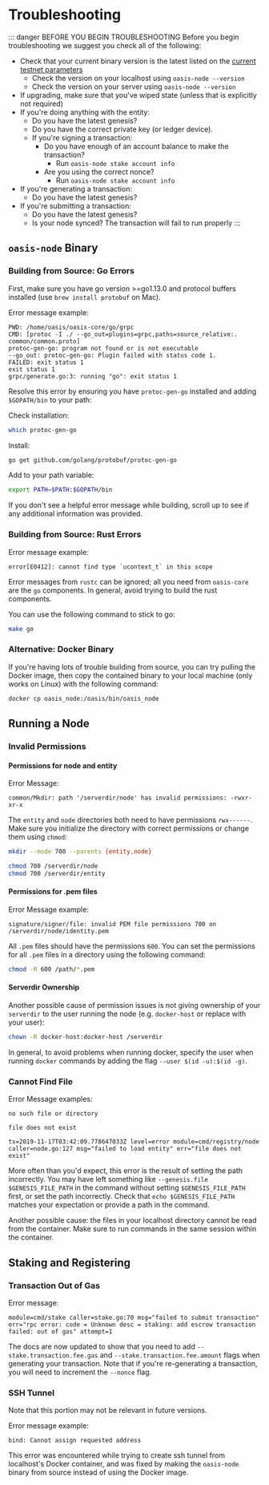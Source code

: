 # Troubleshooting

::: danger BEFORE YOU BEGIN TROUBLESHOOTING
Before you begin troubleshooting we suggest you check all of the following:

* Check that your current binary version is the latest listed on the [current
  testnet parameters](./current-testnet-parameters.md)
  * Check the version on your localhost using `oasis-node --version`
  * Check the version on your server using `oasis-node --version`
* If upgrading, make sure that you've wiped state (unless that is explicitly not
  required)
* If you're doing anything with the entity:
  * Do you have the latest genesis?
  * Do you have the correct private key (or ledger device).
  * If you're signing a transaction:
    * Do you have enough of an account balance to make the transaction?
      * Run `oasis-node stake account info`
    * Are you using the correct nonce?
      * Run `oasis-node stake account info`
* If you're generating a transaction:
  * Do you have the latest genesis?
* If you're submitting a transaction:
  * Do you have the latest genesis?
  * Is your node synced? The transaction will fail to run properly
:::

## `oasis-node` Binary

### Building from Source: Go Errors

First, make sure you have go version >=go1.13.0 and protocol buffers installed
(use `brew install protobuf` on Mac).

Error message example:

```text
PWD: /home/oasis/oasis-core/go/grpc
CMD: [protoc -I ./ --go_out=plugins=grpc,paths=source_relative:. common/common.proto]
protoc-gen-go: program not found or is not executable
--go_out: protoc-gen-go: Plugin failed with status code 1.
FAILED: exit status 1
exit status 1
grpc/generate.go:3: running "go": exit status 1
```

Resolve this error by ensuring you have `protoc-gen-go` installed and adding
`$GOPATH/bin` to your path:

Check installation:

```bash
which protoc-gen-go
```

Install:

```bash
go get github.com/golang/protobuf/protoc-gen-go
```

Add to your path variable:

```bash
export PATH=$PATH:$GOPATH/bin
```

If you don't see a helpful error message while building, scroll up to see if
any additional information was provided.

### Building from Source: Rust Errors

Error message example:

```text
error[E0412]: cannot find type `ucontext_t` in this scope
```

Error messages from `rustc` can be ignored; all you need from `oasis-core` are
the `go` components. In general, avoid trying to build the rust components.

You can use the following command to stick to go:

```bash
make go
```

### Alternative: Docker Binary

If you're having lots of trouble building from source, you can try pulling the
Docker image, then copy the contained binary to your local machine (only works
on Linux) with the following command:

```bash
docker cp oasis_node:/oasis/bin/oasis_node
```

## Running a Node

### Invalid Permissions

#### Permissions for node and entity

Error Message:

```text
common/Mkdir: path '/serverdir/node' has invalid permissions: -rwxr-xr-x
```

The `entity` and `node` directories both need to have permissions `rwx------`.
Make sure you initialize the directory with correct permissions or change them
using `chmod`:

```bash
mkdir --mode 700 --parents {entity,node}
```

```bash
chmod 700 /serverdir/node
chmod 700 /serverdir/entity
```

#### Permissions for .pem files

Error Message example:

```text
signature/signer/file: invalid PEM file permissions 700 on /serverdir/node/identity.pem
```

All `.pem` files should have the permissions `600`.
You can set the permissions for all `.pem` files in a directory using the
following command:

```bash
chmod -R 600 /path/*.pem
```

#### Serverdir Ownership

Another possible cause of permission issues is not giving ownership of your
`serverdir` to the user running the node (e.g. `docker-host` or replace with
your user):

```bash
chown -R docker-host:docker-host /serverdir
```

In general, to avoid problems when running docker, specify the user when
running `docker` commands by adding the flag `--user $(id -u):$(id -g)`.

### Cannot Find File

Error Message examples:

```text
no such file or directory
```

```text
file does not exist
```

<!-- markdownlint-disable line-length -->
```text
ts=2019-11-17T03:42:09.778647033Z level=error module=cmd/registry/node caller=node.go:127 msg="failed to load entity" err="file does not exist"
```
<!-- markdownlint-enable line-length -->

More often than you'd expect, this error is the result of setting the path
incorrectly.
You may have left something like `--genesis.file $GENESIS_FILE_PATH` in the
command without setting `$GENESIS_FILE_PATH` first, or set the path incorrectly.
Check that `echo $GENESIS_FILE_PATH` matches your expectation or provide a path
in the command.

Another possible cause: the files in your localhost directory cannot be read
from the container. Make sure to run commands in the same session within the
container.

## Staking and Registering

### Transaction Out of Gas

Error message:

<!-- markdownlint-disable line-length -->
```text
module=cmd/stake caller=stake.go:70 msg="failed to submit transaction" err="rpc error: code = Unknown desc = staking: add escrow transaction failed: out of gas" attempt=1
```
<!-- markdownlint-enable line-length -->

The docs are now updated to show that you need to add
`--stake.transaction.fee.gas` and `--stake.transaction.fee.amount` flags when
generating your transaction. Note that if you're re-generating a transaction,
you will need to increment the `--nonce` flag.

### SSH Tunnel

Note that this portion may not be relevant in future versions.

Error message example:

```text
bind: Cannot assign requested address
```

This error was encountered while trying to create ssh tunnel from localhost's
Docker container, and was fixed by making the `oasis-node` binary from source
instead of using the Docker image.

